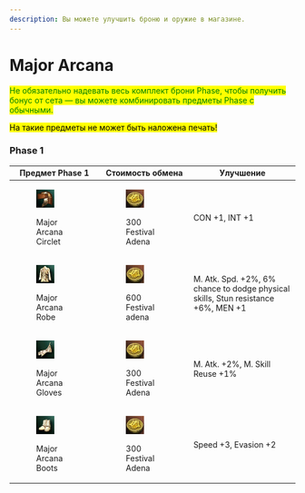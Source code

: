 ```yaml
---
description: Вы можете улучшить броню и оружие в магазине.
---
```


# Major Arcana

<mark style="color:green;">Не обязательно надевать весь комплект брони Phase, чтобы получить бонус от сета — вы можете комбинировать предметы Phase с обычными.</mark>&#x20;

<mark style="color:$warning;">На такие предметы не может быть наложена печать!</mark>

### Phase 1

| Предмет Phase 1                                                                                                                       | Стоимость обмена                                                                                                                     | Улучшение                                                                         |
| ------------------------------------------------------------------------------------------------------------------------------------- | ------------------------------------------------------------------------------------------------------------------------------------ | --------------------------------------------------------------------------------- |
| <div><figure><img src="../.gitbook/assets/image (381).png" alt=""><figcaption><p>Major Arcana Circlet</p></figcaption></figure></div> | <div><figure><img src="../.gitbook/assets/image (282).png" alt=""><figcaption><p>300  Festival Adena</p></figcaption></figure></div> | CON +1, INT +1                                                                    |
| <div><figure><img src="../.gitbook/assets/image (382).png" alt=""><figcaption><p>Major Arcana Robe</p></figcaption></figure></div>    | <div><figure><img src="../.gitbook/assets/image (189).png" alt=""><figcaption><p>600 Festival adena</p></figcaption></figure></div>  | M. Atk. Spd. +2%, 6% chance to dodge physical skills, Stun resistance +6%, MEN +1 |
| <div><figure><img src="../.gitbook/assets/image (165).png" alt=""><figcaption><p>Major Arcana Gloves</p></figcaption></figure></div>  | <div><figure><img src="../.gitbook/assets/image (190).png" alt=""><figcaption><p>300 Festival Adena</p></figcaption></figure></div>  | M. Atk. +2%, M. Skill Reuse +1%                                                   |
| <div><figure><img src="../.gitbook/assets/image (166).png" alt=""><figcaption><p>Major Arcana Boots</p></figcaption></figure></div>   | <div><figure><img src="../.gitbook/assets/image (191).png" alt=""><figcaption><p>300 Festival Adena</p></figcaption></figure></div>  | Speed +3, Evasion +2                                                              |

